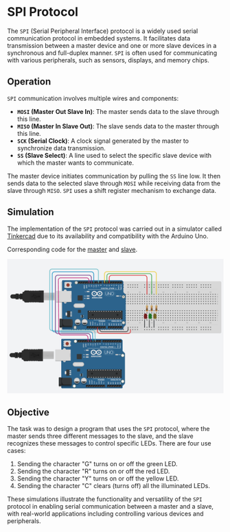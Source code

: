 # SPI Protocol

The `SPI` (Serial Peripheral Interface) protocol is a widely used serial communication protocol in embedded systems. It facilitates data transmission between a master device and one or more slave devices in a synchronous and full-duplex manner. `SPI` is often used for communicating with various peripherals, such as sensors, displays, and memory chips.

## Operation

`SPI` communication involves multiple wires and components:

- **`MOSI` (Master Out Slave In)**: The master sends data to the slave through this line.
- **`MISO` (Master In Slave Out)**: The slave sends data to the master through this line.
- **`SCK` (Serial Clock)**: A clock signal generated by the master to synchronize data transmission.
- **`SS` (Slave Select)**: A line used to select the specific slave device with which the master wants to communicate.

The master device initiates communication by pulling the `SS` line low. It then sends data to the selected slave through `MOSI` while receiving data from the slave through `MISO`. `SPI` uses a shift register mechanism to exchange data.

## Simulation

The implementation of the `SPI` protocol was carried out in a simulator called [Tinkercad](https://www.tinkercad.com/) due to its availability and compatibility with the Arduino Uno.

Corresponding code for the [master](./src/sketch_master_uno328p.ino) and [slave](./src/sketch_slave_uno328p.ino).

![Simulation Preview in Tinkercad](./assets/SPI.png)

## Objective

The task was to design a program that uses the `SPI` protocol, where the master sends three different messages to the slave, and the slave recognizes these messages to control specific LEDs. There are four use cases:

1. Sending the character "G" turns on or off the green LED.
2. Sending the character "R" turns on or off the red LED.
3. Sending the character "Y" turns on or off the yellow LED.
4. Sending the character "C" clears (turns off) all the illuminated LEDs.

These simulations illustrate the functionality and versatility of the `SPI` protocol in enabling serial communication between a master and a slave, with real-world applications including controlling various devices and peripherals.
